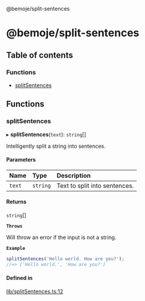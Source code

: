 @bemoje/split-sentences

# @bemoje/split-sentences

## Table of contents

### Functions

- [splitSentences](https://github.com/bemoje/tsmono/blob/main/pkg/split-sentences/docs/md/index.md#splitsentences)

## Functions

### splitSentences

▸ **splitSentences**(`text`): `string`[]

Intelligently split a string into sentences.

#### Parameters

| Name | Type | Description |
| :------ | :------ | :------ |
| `text` | `string` | Text to split into sentences. |

#### Returns

`string`[]

**`Throws`**

Will throw an error if the input is not a string.

**`Example`**

```ts
splitSentences('Hello world. How are you?');
//=> ['Hello world.', 'How are you?']
```

#### Defined in

[lib/splitSentences.ts:12](https://github.com/bemoje/tsmono/blob/8bd5d16/pkg/split-sentences/src/lib/splitSentences.ts#L12)
